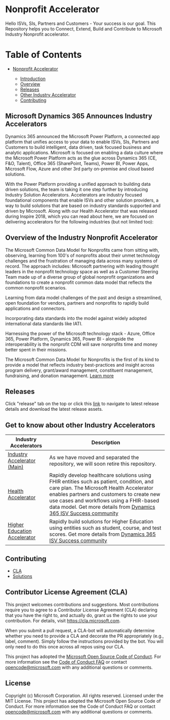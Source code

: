 # Nonprofit Accelerator
Hello ISVs, SIs, Partners and Customers - Your success is our goal.
This Repository helps you to Connect, Extend, Build and Contribute to Microsoft Industry Nonprofit accelerator.

# Table of Contents

* [Nonprofit Accelerator](#nonprofit-accelerator)

  * [Introduction](#Microsoft-Dynamics-365-Announces-Industry-Accelerators)
  * [Overview](#Overview-of-the-Industry-Nonprofit-Accelerator)
  * [Releases](#Releases)
  * [Other Industry Accelerator](#Get-to-know-about-other-Industry-Accelerators)
  * [Contributing](#Contributing)
  
  
## Microsoft Dynamics 365 Announces Industry Accelerators

Dynamics 365 announced the Microsoft Power Platform, a connected app platform that unifies access to your data to enable ISVs, SIs, Partners and Customers to build intelligent, data driven, task focused business and analytic applications. Microsoft is focused on enabling a data culture where the Microsoft Power Platform acts as the glue across Dynamics 365 (CE, F&O, Talent), Office 365 (SharePoint, Teams), Power BI, Power Apps, Microsoft Flow, Azure and other 3rd party on-premise and cloud based solutions.

With the Power Platform providing a unified approach to building data driven solutions, the team is taking it one step further by introducing Industry Solution Accelerators. Accelerators are industry focused foundational components that enable ISVs and other solution providers, a way to build solutions that are based on industry standards supported and driven by Microsoft. Along with our Health Accelerator that was released during Inspire 2018, which you can read about here, we are focused on delivering accelerators for the following industries (but not limited too):

## Overview of the Industry Nonprofit Accelerator
The Microsoft Common Data Model for Nonprofits came from sitting with, observing, learning from 100's of nonprofits about their unmet technology challenges and the frustration of managing data across many systems of record.  The approach includes:
Microsoft partnering with leading thought leaders in the nonprofit technology space as well as a Customer Steering Team made up of a diverse group of global nonprofit organizations and foundations to create a nonprofit common data model that reflects the common nonprofit scenarios.

Learning from data model challenges of the past and design a streamlined, open foundation for vendors, partners and nonprofits to rapidly build applications and connectors.

Incorporating data standards into the model against widely adopted international data standards like IATI.

Harnessing the power of the Microsoft technology stack -  Azure, Office 365, Power Platform, Dynamics 365, Power BI - alongside the interoperability is the nonprofit CDM will save nonprofits time and money better spent in their missions.

The Microsoft Common Data Model for Nonprofits is the first of its kind to provide a model that reflects industry best-practices and insight across program delivery, grant/award management, constituent management, fundraising, and donation management. [Learn more](https://community.dynamics.com/365/b/dynamics365isvsuccess/archive/2018/11/07/a-first-look-at-the-dynamics-365-nonprofit-accelerator)

## Releases

Click "release" tab on the top or click this [link](https://github.com/microsoft/Industry-Accelerator-Nonprofit/releases) to navigate to latest release details and download the latest release assets.


## Get to know about other Industry Accelerators

| Industry Accelerators | Description |
|-------------|----------------------|
| [Industry Accelerator (Main)](https://github.com/Microsoft/Dynamics-365-Industry-Accelerators) |  As we have moved and separated the repository, we will soon retire this repository.|
| [Health Accelerator](https://github.com/Microsoft/Industry-Accelerator-Health) |  Rapidly develop healthcare solutions using FHIR entities such as patient, condition, and care plan. The Microsoft Health Accelerator enables partners and customers to create new use cases and workflows using a FHIR-based data model. Get more details from [Dynamics 365 ISV Success community](https://community.dynamics.com/365/b/dynamics365isvsuccess)|
| [Higher Education Accelerator](https://github.com/Microsoft/Industry-Accelerator-Education) |  Rapidly build solutions for Higher Education using entities such as student, course, and test scores.  Get more details from [Dynamics 365 ISV Success community](https://community.dynamics.com/365/b/dynamics365isvsuccess)|

## Contributing

* [CLA](#Contributor-License-Agreement-(CLA))
* [Solutions](#work-in-progress)
	

## Contributor License Agreement (CLA)
This project welcomes contributions and suggestions.  Most contributions require you to agree to a
Contributor License Agreement (CLA) declaring that you have the right to, and actually do, grant us
the rights to use your contribution. For details, visit https://cla.microsoft.com.

When you submit a pull request, a CLA-bot will automatically determine whether you need to provide
a CLA and decorate the PR appropriately (e.g., label, comment). Simply follow the instructions
provided by the bot. You will only need to do this once across all repos using our CLA.

This project has adopted the [Microsoft Open Source Code of Conduct](https://opensource.microsoft.com/codeofconduct/).
For more information see the [Code of Conduct FAQ](https://opensource.microsoft.com/codeofconduct/faq/) or
contact [opencode@microsoft.com](mailto:opencode@microsoft.com) with any additional questions or comments.

## License
Copyright (c) Microsoft Corporation. All rights reserved.
Licensed under the MIT License.
This project has adopted the Microsoft Open Source Code of Conduct. For more information see the Code of Conduct FAQ or contact opencode@microsoft.com with any additional questions or comments.
